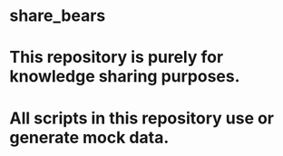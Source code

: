 # share_bears
# This repository is purely for knowledge sharing purposes.
# All scripts in this repository use or generate mock data.
